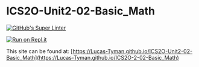 # ICS2O-Unit2-02-Basic_Math

[![GitHub's Super Linter](https://github.com/Lucas-Tyman/ICS2O-Unit2-02-Basic_Math/workflows/GitHub's%20Super%20Linter/badge.svg)](https://github.com/Lucas-Tyman/ICS2O-Unit2-02-Basic_MathL/actions)

[![Run on Repl.it](https://repl.it/badge/github/Lucas-Tyman/ICS2O-UnitX-YY-HTML)](https://repl.it/github/Lucas-Tyman/ICS2O-Unit2-02-Basic_Math)

This site can be found at: [https://Lucas-Tyman.github.io/ICS2O-Unit2-02-Basic_Math](https://Lucas-Tyman.github.io/ICS2O-2-02-Basic_Math)
